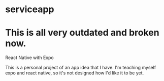 # serviceapp
# This is all very outdated and broken now.
React Native with Expo

This is a personal project of an app idea that I have. 
I'm teaching myself expo and react native, so it's not designed how I'd like it to be yet. 
 
 

